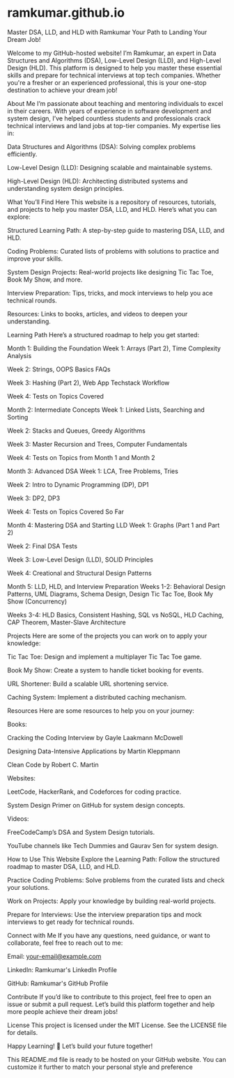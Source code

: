# ramkumar.github.io
Master DSA, LLD, and HLD with Ramkumar
Your Path to Landing Your Dream Job!

Welcome to my GitHub-hosted website! I’m Ramkumar, an expert in Data Structures and Algorithms (DSA), Low-Level Design (LLD), and High-Level Design (HLD). This platform is designed to help you master these essential skills and prepare for technical interviews at top tech companies. Whether you're a fresher or an experienced professional, this is your one-stop destination to achieve your dream job!

About Me
I’m passionate about teaching and mentoring individuals to excel in their careers. With years of experience in software development and system design, I’ve helped countless students and professionals crack technical interviews and land jobs at top-tier companies. My expertise lies in:

Data Structures and Algorithms (DSA): Solving complex problems efficiently.

Low-Level Design (LLD): Designing scalable and maintainable systems.

High-Level Design (HLD): Architecting distributed systems and understanding system design principles.

What You’ll Find Here
This website is a repository of resources, tutorials, and projects to help you master DSA, LLD, and HLD. Here’s what you can explore:

Structured Learning Path: A step-by-step guide to mastering DSA, LLD, and HLD.

Coding Problems: Curated lists of problems with solutions to practice and improve your skills.

System Design Projects: Real-world projects like designing Tic Tac Toe, Book My Show, and more.

Interview Preparation: Tips, tricks, and mock interviews to help you ace technical rounds.

Resources: Links to books, articles, and videos to deepen your understanding.

Learning Path
Here’s a structured roadmap to help you get started:

Month 1: Building the Foundation
Week 1: Arrays (Part 2), Time Complexity Analysis

Week 2: Strings, OOPS Basics FAQs

Week 3: Hashing (Part 2), Web App Techstack Workflow

Week 4: Tests on Topics Covered

Month 2: Intermediate Concepts
Week 1: Linked Lists, Searching and Sorting

Week 2: Stacks and Queues, Greedy Algorithms

Week 3: Master Recursion and Trees, Computer Fundamentals

Week 4: Tests on Topics from Month 1 and Month 2

Month 3: Advanced DSA
Week 1: LCA, Tree Problems, Tries

Week 2: Intro to Dynamic Programming (DP), DP1

Week 3: DP2, DP3

Week 4: Tests on Topics Covered So Far

Month 4: Mastering DSA and Starting LLD
Week 1: Graphs (Part 1 and Part 2)

Week 2: Final DSA Tests

Week 3: Low-Level Design (LLD), SOLID Principles

Week 4: Creational and Structural Design Patterns

Month 5: LLD, HLD, and Interview Preparation
Weeks 1-2: Behavioral Design Patterns, UML Diagrams, Schema Design, Design Tic Tac Toe, Book My Show (Concurrency)

Weeks 3-4: HLD Basics, Consistent Hashing, SQL vs NoSQL, HLD Caching, CAP Theorem, Master-Slave Architecture

Projects
Here are some of the projects you can work on to apply your knowledge:

Tic Tac Toe: Design and implement a multiplayer Tic Tac Toe game.

Book My Show: Create a system to handle ticket booking for events.

URL Shortener: Build a scalable URL shortening service.

Caching System: Implement a distributed caching mechanism.

Resources
Here are some resources to help you on your journey:

Books:

Cracking the Coding Interview by Gayle Laakmann McDowell

Designing Data-Intensive Applications by Martin Kleppmann

Clean Code by Robert C. Martin

Websites:

LeetCode, HackerRank, and Codeforces for coding practice.

System Design Primer on GitHub for system design concepts.

Videos:

FreeCodeCamp’s DSA and System Design tutorials.

YouTube channels like Tech Dummies and Gaurav Sen for system design.

How to Use This Website
Explore the Learning Path: Follow the structured roadmap to master DSA, LLD, and HLD.

Practice Coding Problems: Solve problems from the curated lists and check your solutions.

Work on Projects: Apply your knowledge by building real-world projects.

Prepare for Interviews: Use the interview preparation tips and mock interviews to get ready for technical rounds.

Connect with Me
If you have any questions, need guidance, or want to collaborate, feel free to reach out to me:

Email: your-email@example.com

LinkedIn: Ramkumar's LinkedIn Profile

GitHub: Ramkumar's GitHub Profile

Contribute
If you’d like to contribute to this project, feel free to open an issue or submit a pull request. Let’s build this platform together and help more people achieve their dream jobs!

License
This project is licensed under the MIT License. See the LICENSE file for details.

Happy Learning! 🚀
Let’s build your future together!

This README.md file is ready to be hosted on your GitHub website. You can customize it further to match your personal style and preference
